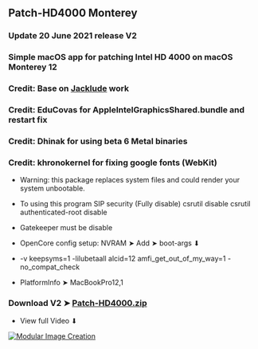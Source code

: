 ## Patch-HD4000 Monterey 

### Update 20 June 2021 release V2

### Simple macOS app for patching Intel HD 4000 on macOS Monterey 12

### Credit: Base on [Jacklude](https://github.com/jacklukem) work
### Credit: EduCovas for AppleIntelGraphicsShared.bundle and restart fix
### Credit: Dhinak for using beta 6 Metal binaries
### Credit: khronokernel for fixing google fonts (WebKit)
- Warning: this package replaces system files and could render your system unbootable.
- To using this program SIP security (Fully disable) csrutil disable csrutil authenticated-root disable 
- Gatekeeper must be disable

- OpenCore config setup: NVRAM ➤ Add ➤ boot-args ⬇︎
- -v keepsyms=1 -lilubetaall alcid=12 amfi_get_out_of_my_way=1 -no_compat_check
- PlatformInfo ➤ MacBookPro12,1

### Download V2 ➤ [Patch-HD4000.zip](https://github.com/chris1111/Patch-HD4000-Monterey/releases/tag/V2)

- View full Video ⬇︎

[![Modular Image Creation](https://user-images.githubusercontent.com/6248794/118173318-6a820080-b3fb-11eb-9ba5-203165fb6f26.png)](https://youtu.be/JnMh_icnYpw)
 

